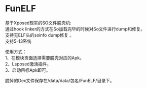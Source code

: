 ﻿# FunELF   
 
基于Xposed现实的SO文件脱壳机:  
通过hook linker的方式在So加载完毕的时候对So文件进行dump和修复。  
支持无ELF头的soinfo dump修复 。  
支持5-13系统  

使用方式：  
1、在模块页面选择需要脱壳对应的Apk。  
2、Lsposed激活插件。  
3、启动目标Apk即可。  

脱掉的Dex文件保存在/data/data/包名/FunELF/目录下。  
